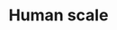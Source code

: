 ---
number: '17'
title: 'Human scale'
summary: 'Cities are constantly growing, buildings that exceed heights never imagined appear on the scene.'
text: 'With the population growth in the world, cities have been faced with both horizontal and vertical growth in order to respond to the needs and requirements in terms of housing and services that the community demands. Nevertheless, in cities where expansion in the territory is no longer a viable option, they have found great advantages in the design and construction of high-rise buildings since the growth could be given in an established and delimited area. It is a scenario that we could qualify as successful if we look at it as an individual, but the city is much more than that. If several high-rise buildings began to appear on the scene, it could reduce the quality of life of its residents by becoming an aggressive city with the human scale. Urban planning must be of vital importance. The horizontal space gained with the vertical growth of buildings should be used for the design of quality public spaces for the community.'
question: 'Do you consider that your city is being designed in a way that provides quality spaces to the community taking account of the human scale?'
image: '/human-scale.png'
---